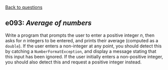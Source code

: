 [Back to questions](../README.md)

## e093: *Average of numbers*

Write a program that prompts the user to enter a positive integer *n*, then asks for *n*
integers to be entered, and prints their average (computed as a `double`).  If the
user enters a non-integer at any point, you should detect this by catching a `NumberFormatException`,
and display a message stating that this input has been ignored.  If the user initially enters a non-positive
integer, you should also detect this and request a positive integer instead.
